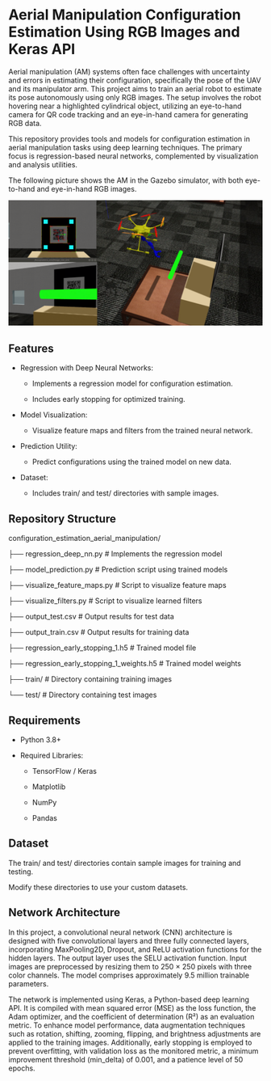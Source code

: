 # Aerial Manipulation Configuration Estimation Using RGB Images and Keras API

Aerial manipulation (AM) systems often face challenges with uncertainty and errors in estimating their configuration, specifically the pose of the UAV and its manipulator arm. This project aims to train an aerial robot to estimate its pose autonomously using only RGB images. The setup involves the robot hovering near a highlighted cylindrical object, utilizing an eye-to-hand camera for QR code tracking and an eye-in-hand camera for generating RGB data.

This repository provides tools and models for configuration estimation in aerial manipulation tasks using deep learning techniques. The primary focus is regression-based neural networks, complemented by visualization and analysis utilities.

The following picture shows the AM in the Gazebo simulator, with both eye-to-hand and eye-in-hand RGB images.

<div style="text-align: center;">
  <img src="data_generation_gazebo.png" alt="A* Pathplanning Visualization" width="700"/>
</div>

## Features

- Regression with Deep Neural Networks:

  - Implements a regression model for configuration estimation.

  - Includes early stopping for optimized training.

- Model Visualization:

  - Visualize feature maps and filters from the trained neural network.

- Prediction Utility:

  - Predict configurations using the trained model on new data.

- Dataset:

  - Includes train/ and test/ directories with sample images.

## Repository Structure

configuration_estimation_aerial_manipulation/

├── regression_deep_nn.py          # Implements the regression model

├── model_prediction.py            # Prediction script using trained models

├── visualize_feature_maps.py      # Script to visualize feature maps

├── visualize_filters.py           # Script to visualize learned filters

├── output_test.csv                # Output results for test data

├── output_train.csv               # Output results for training data

├── regression_early_stopping_1.h5 # Trained model file

├── regression_early_stopping_1_weights.h5 # Trained model weights

├── train/                         # Directory containing training images

└── test/                          # Directory containing test images

## Requirements

- Python 3.8+

- Required Libraries:

  - TensorFlow / Keras

  - Matplotlib

  - NumPy

  - Pandas

## Dataset

The train/ and test/ directories contain sample images for training and testing.

Modify these directories to use your custom datasets.

## Network Architecture

In this project, a convolutional neural network (CNN) architecture is designed with five convolutional layers and three fully connected layers, incorporating MaxPooling2D, Dropout, and ReLU activation functions for the hidden layers. The output layer uses the SELU activation function. Input images are preprocessed by resizing them to 250 × 250 pixels with three color channels. The model comprises approximately 9.5 million trainable parameters.

The network is implemented using Keras, a Python-based deep learning API. It is compiled with mean squared error (MSE) as the loss function, the Adam optimizer, and the coefficient of determination (R²) as an evaluation metric. To enhance model performance, data augmentation techniques such as rotation, shifting, zooming, flipping, and brightness adjustments are applied to the training images. Additionally, early stopping is employed to prevent overfitting, with validation loss as the monitored metric, a minimum improvement threshold (min_delta) of 0.001, and a patience level of 50 epochs.


